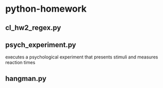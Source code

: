 # python-homework
## cl_hw2_regex.py


## psych_experiment.py
executes a psychological experiment that presents stimuli and measures reaction times

## hangman.py

